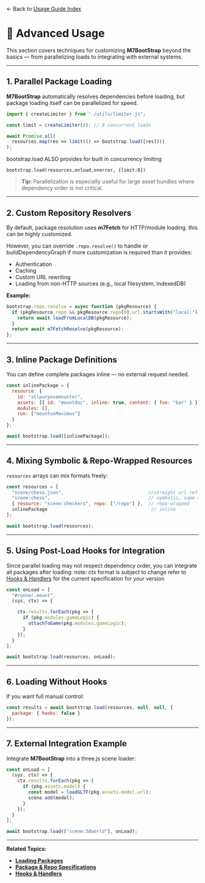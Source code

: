 ← Back to [Usage Guide Index](TOC.md)

# 🚀 Advanced Usage

This section covers techniques for customizing **M7BootStrap** beyond the basics — from parallelizing loads to integrating with external systems.

---

## 1. Parallel Package Loading

**M7BootStrap** automatically resolves dependencies before loading, but package loading itself can be parallelized for speed.

```js
import { createLimiter } from "./utils/limiter.js";

const limit = createLimiter(8); // 8 concurrent loads

await Promise.all(
  resources.map(res => limit(() => bootstrap.load([res])))
);
```
bootstrap.load ALSO provides for built in concurrency limiting
```
bootstrap.load(resources,onload,onerror, {limit:8})
```

> **Tip:** Parallelization is especially useful for large asset bundles where dependency order is not critical.

---

## 2. Custom Repository Resolvers

By default, package resolution uses **m7Fetch** for HTTP/module loading. this can be highly customized.

However, you can override `.repo.resolve()` to handle or buildDependencyGraph if more customization is required than it provides:

* Authentication
* Caching
* Custom URL rewriting
* Loading from non-HTTP sources (e.g., local filesystem, IndexedDB)

**Example:**

```js
bootstrap.repo.resolve = async function (pkgResource) {
  if (pkgResource.repo && pkgResource.repo[0].url.startsWith("local:")) {
    return await loadFromLocalDB(pkgResource);
  }
  return await m7FetchResolve(pkgResource);
};
```

---

## 3. Inline Package Definitions

You can define complete packages inline — no external request needed.

```js
const inlinePackage = {
  resource: {
    id: "allpurposemounter",
    assets: [{ id: "mountdoc", inline: true, content: { foo: "bar" } }],
    modules: [],
    run: ["mountusMaximus"]
  }
};

await bootstrap.load([inlinePackage]);
```

---

## 4. Mixing Symbolic & Repo-Wrapped Resources

`resources` arrays can mix formats freely:

```js
const resources = [
  "scene/chess.json",                               //straight url ref
  "scene:chess",                                    // symbolic, same as above but shorthand
  { resource: "scene:checkers", repo: ["/repo"] },  // repo-wrapped
  inlinePackage                                      // inline
];

await bootstrap.load(resources);
```

---

## 5. Using Post-Load Hooks for Integration

Since parallel loading may not respect dependency order, you can integrate all packages after loading:
note: ctx format is subject to change refer to  [Hooks & Handlers](HOOKS_AND_HANDLERS.md) for the current specification for your version
```js
const onLoad = [
  "#runner.mount",
  (sys, ctx) => {

    ctx.results.forEach(pkg => {
      if (pkg.modules.gameLogic) {
        attachToGame(pkg.modules.gameLogic);
      }
    });
  }
];

await bootstrap.load(resources, onLoad);
```

---

## 6. Loading Without Hooks

If you want full manual control:

```js
const results = await bootstrap.load(resources, null, null, {
  package: { hooks: false }
});
```

---

## 7. External Integration Example

Integrate **M7BootStrap** into a three.js scene loader:

```js
const onLoad = [
  (sys, ctx) => {
    ctx.results.forEach(pkg => {
      if (pkg.assets.model) {
        const model = loadGLTF(pkg.assets.model.url);
        scene.add(model);
      }
    });
  }
];

await bootstrap.load(["scene:3dworld"], onLoad);
```

---

**Related Topics:**

* **[Loading Packages](LOADING_PACKAGES.md)**
* **[Package & Repo Specifications](PACKAGE_SPECIFICATIONS.md)**
* **[Hooks & Handlers](HOOKS_AND_HANDLERS.md)**
